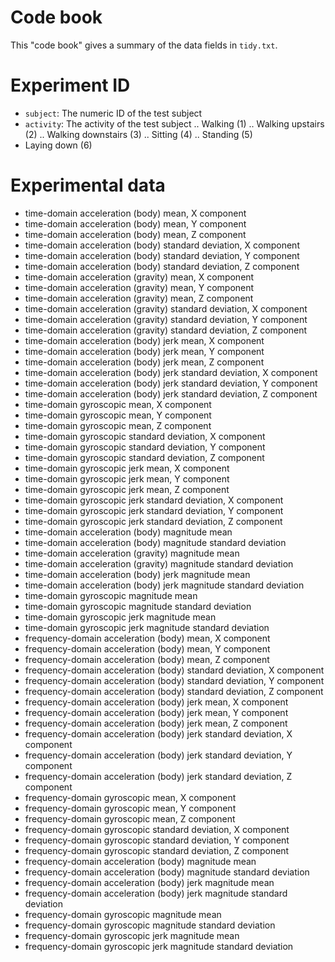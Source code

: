 # Code book

This "code book" gives a summary of the data fields in `tidy.txt`.

# Experiment ID

* `subject`: The numeric ID of the test subject
* `activity`: The activity of the test subject
.. Walking (1)
.. Walking upstairs (2)
.. Walking downstairs (3)
.. Sitting (4)
.. Standing (5)
* Laying down (6)

# Experimental data

* time-domain acceleration (body) mean, X component
* time-domain acceleration (body) mean, Y component
* time-domain acceleration (body) mean, Z component
* time-domain acceleration (body) standard deviation, X component
* time-domain acceleration (body) standard deviation, Y component
* time-domain acceleration (body) standard deviation, Z component
* time-domain acceleration (gravity) mean, X component
* time-domain acceleration (gravity) mean, Y component
* time-domain acceleration (gravity) mean, Z component
* time-domain acceleration (gravity) standard deviation, X component
* time-domain acceleration (gravity) standard deviation, Y component
* time-domain acceleration (gravity) standard deviation, Z component
* time-domain acceleration (body) jerk mean, X component
* time-domain acceleration (body) jerk mean, Y component
* time-domain acceleration (body) jerk mean, Z component
* time-domain acceleration (body) jerk standard deviation, X component
* time-domain acceleration (body) jerk standard deviation, Y component
* time-domain acceleration (body) jerk standard deviation, Z component
* time-domain gyroscopic mean, X component
* time-domain gyroscopic mean, Y component
* time-domain gyroscopic mean, Z component
* time-domain gyroscopic standard deviation, X component
* time-domain gyroscopic standard deviation, Y component
* time-domain gyroscopic standard deviation, Z component
* time-domain gyroscopic jerk mean, X component
* time-domain gyroscopic jerk mean, Y component
* time-domain gyroscopic jerk mean, Z component
* time-domain gyroscopic jerk standard deviation, X component
* time-domain gyroscopic jerk standard deviation, Y component
* time-domain gyroscopic jerk standard deviation, Z component
* time-domain acceleration (body) magnitude mean
* time-domain acceleration (body) magnitude standard deviation
* time-domain acceleration (gravity) magnitude mean
* time-domain acceleration (gravity) magnitude standard deviation
* time-domain acceleration (body) jerk magnitude mean
* time-domain acceleration (body) jerk magnitude standard deviation
* time-domain gyroscopic magnitude mean
* time-domain gyroscopic magnitude standard deviation
* time-domain gyroscopic jerk magnitude mean
* time-domain gyroscopic jerk magnitude standard deviation
* frequency-domain acceleration (body) mean, X component
* frequency-domain acceleration (body) mean, Y component
* frequency-domain acceleration (body) mean, Z component
* frequency-domain acceleration (body) standard deviation, X component
* frequency-domain acceleration (body) standard deviation, Y component
* frequency-domain acceleration (body) standard deviation, Z component
* frequency-domain acceleration (body) jerk mean, X component
* frequency-domain acceleration (body) jerk mean, Y component
* frequency-domain acceleration (body) jerk mean, Z component
* frequency-domain acceleration (body) jerk standard deviation, X component
* frequency-domain acceleration (body) jerk standard deviation, Y component
* frequency-domain acceleration (body) jerk standard deviation, Z component
* frequency-domain gyroscopic mean, X component
* frequency-domain gyroscopic mean, Y component
* frequency-domain gyroscopic mean, Z component
* frequency-domain gyroscopic standard deviation, X component
* frequency-domain gyroscopic standard deviation, Y component
* frequency-domain gyroscopic standard deviation, Z component
* frequency-domain acceleration (body) magnitude mean
* frequency-domain acceleration (body) magnitude standard deviation
* frequency-domain acceleration (body) jerk magnitude mean
* frequency-domain acceleration (body) jerk magnitude standard deviation
* frequency-domain gyroscopic magnitude mean
* frequency-domain gyroscopic magnitude standard deviation
* frequency-domain gyroscopic jerk magnitude mean
* frequency-domain gyroscopic jerk magnitude standard deviation